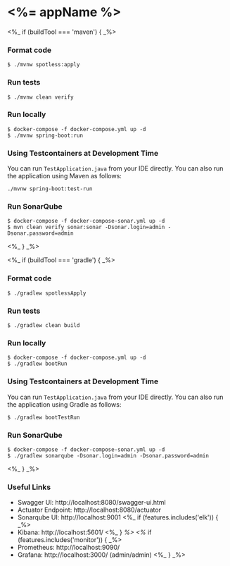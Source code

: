 # <%= appName %>

<%_ if (buildTool === 'maven') { _%>
### Format code

```shell
$ ./mvnw spotless:apply
```

### Run tests

```shell
$ ./mvnw clean verify
```

### Run locally

```shell
$ docker-compose -f docker-compose.yml up -d
$ ./mvnw spring-boot:run
```

### Using Testcontainers at Development Time
You can run `TestApplication.java` from your IDE directly.
You can also run the application using Maven as follows:

```shell
./mvnw spring-boot:test-run
```

### Run SonarQube

```shell
$ docker-compose -f docker-compose-sonar.yml up -d
$ mvn clean verify sonar:sonar -Dsonar.login=admin -Dsonar.password=admin
```
<%_ } _%>

<%_ if (buildTool === 'gradle') { _%>
### Format code

```shell
$ ./gradlew spotlessApply
```

### Run tests

```shell
$ ./gradlew clean build
```

### Run locally

```shell
$ docker-compose -f docker-compose.yml up -d
$ ./gradlew bootRun
```

### Using Testcontainers at Development Time
You can run `TestApplication.java` from your IDE directly.
You can also run the application using Gradle as follows:

```shell
$ ./gradlew bootTestRun
```

### Run SonarQube

```shell
$ docker-compose -f docker-compose-sonar.yml up -d
$ ./gradlew sonarqube -Dsonar.login=admin -Dsonar.password=admin
```
<%_ } _%>

### Useful Links
* Swagger UI: http://localhost:8080/swagger-ui.html
* Actuator Endpoint: http://localhost:8080/actuator
* Sonarqube UI: http://localhost:9001
<%_ if (features.includes('elk')) { _%>
* Kibana: http://localhost:5601/
<%_ } _%>
<%_ if (features.includes('monitor')) { _%>
* Prometheus: http://localhost:9090/
* Grafana: http://localhost:3000/ (admin/admin)
<%_ } _%>
